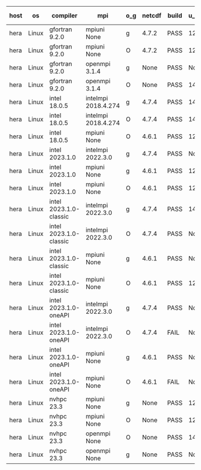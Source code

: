 

| host     | os       | compiler                              | mpi                      | o_g        | netcdf        | build       | u_pass          | u_fail          | s_pass            | s_fail            | e_pass             | e_fail             | nuopc_pass       | nuopc_fail       | artifacts link          |
|----------|----------|---------------------------------------|--------------------------|------------|---------------|-------------|-----------------|-----------------|-------------------|-------------------|--------------------|--------------------|------------------|------------------|-------------------------|
| hera | Linux | gfortran 9.2.0 | mpiuni None  | g | 4.7.2  | PASS | 12423 | 0 | 8 | 0 | 44 | 0 | None | None | <a href="https://github.com/esmf-org/esmf-test-artifacts/tree/cfeb8dda9048faf5b0e313ff58f58075a69ee89d/patch_8.6.1/gfortran/9.2.0/g/mpiuni/None" target="_blank">cfeb8dd</a> | 
| hera | Linux | gfortran 9.2.0 | mpiuni None  | O | 4.7.2  | PASS | 12423 | 0 | 8 | 0 | 44 | 0 | None | None | <a href="https://github.com/esmf-org/esmf-test-artifacts/tree/4f9d3c164465515c541c1f0ec74124121da14d92/patch_8.6.1/gfortran/9.2.0/O/mpiuni/None" target="_blank">4f9d3c1</a> | 
| hera | Linux | gfortran 9.2.0 | openmpi 3.1.4  | g | None  | PASS | None | None | None | None | None | None | None | None | <a href="https://github.com/esmf-org/esmf-test-artifacts/tree/c08d0a95f111159a274917978bcd83beadeee6ec/patch_8.6.1/gfortran/9.2.0/g/openmpi/3.1.4" target="_blank">c08d0a9</a> | 
| hera | Linux | gfortran 9.2.0 | openmpi 3.1.4  | O | None  | PASS | 14091 | 0 | 49 | 0 | 81 | 0 | 47 | 0 | <a href="https://github.com/esmf-org/esmf-test-artifacts/tree/7a36ff4b1f65e1cf769116479f28e8936c9f9f2d/patch_8.6.1/gfortran/9.2.0/O/openmpi/3.1.4" target="_blank">7a36ff4</a> | 
| hera | Linux | intel 18.0.5 | intelmpi 2018.4.274  | g | 4.7.4  | PASS | 14091 | 0 | 49 | 0 | 81 | 0 | 47 | 0 | <a href="https://github.com/esmf-org/esmf-test-artifacts/tree/ab3410a8d437de6fb2c3f104c6e98173e9f7b1db/patch_8.6.1/intel/18.0.5/g/intelmpi/2018.4.274" target="_blank">ab3410a</a> | 
| hera | Linux | intel 18.0.5 | intelmpi 2018.4.274  | O | 4.7.4  | PASS | 14091 | 0 | 49 | 0 | 81 | 0 | 47 | 0 | <a href="https://github.com/esmf-org/esmf-test-artifacts/tree/e916121ca9e9f4d423532ebf219b88d5bbbf3331/patch_8.6.1/intel/18.0.5/O/intelmpi/2018.4.274" target="_blank">e916121</a> | 
| hera | Linux | intel 18.0.5 | mpiuni None  | O | 4.6.1  | PASS | 12423 | 0 | 8 | 0 | 44 | 0 | None | None | <a href="https://github.com/esmf-org/esmf-test-artifacts/tree/a00c0902d1ac25eae10511a6a7e4af7cea20ba5d/patch_8.6.1/intel/18.0.5/O/mpiuni/None" target="_blank">a00c090</a> | 
| hera | Linux | intel 2023.1.0 | intelmpi 2022.3.0  | g | 4.7.4  | PASS | None | None | None | None | None | None | None | None | <a href="https://github.com/esmf-org/esmf-test-artifacts/tree/d7f83731d07aeb340a1710f07f21591d10f7b237/patch_8.6.1/intel/2023.1.0/g/intelmpi/2022.3.0" target="_blank">d7f8373</a> | 
| hera | Linux | intel 2023.1.0 | mpiuni None  | g | 4.6.1  | PASS | 12423 | 0 | 8 | 0 | 44 | 0 | None | None | <a href="https://github.com/esmf-org/esmf-test-artifacts/tree/bdad8781137eba7ec650f9f1d38549f3b871cce5/patch_8.6.1/intel/2023.1.0/g/mpiuni/None" target="_blank">bdad878</a> | 
| hera | Linux | intel 2023.1.0 | mpiuni None  | O | 4.6.1  | PASS | 12423 | 0 | 8 | 0 | 44 | 0 | None | None | <a href="https://github.com/esmf-org/esmf-test-artifacts/tree/4d9e279160403e0a603b146a0e3ed9275375092e/patch_8.6.1/intel/2023.1.0/O/mpiuni/None" target="_blank">4d9e279</a> | 
| hera | Linux | intel 2023.1.0-classic | intelmpi 2022.3.0  | g | 4.7.4  | PASS | 14091 | 0 | 49 | 0 | 81 | 0 | 47 | 0 | <a href="https://github.com/esmf-org/esmf-test-artifacts/tree/28251c7781063babf42831fbf64c90591f8e5b59/patch_8.6.1/intel/2023.1.0-classic/g/intelmpi/2022.3.0" target="_blank">28251c7</a> | 
| hera | Linux | intel 2023.1.0-classic | intelmpi 2022.3.0  | O | 4.7.4  | PASS | None | None | None | None | None | None | None | None | <a href="https://github.com/esmf-org/esmf-test-artifacts/tree/3ccfdea80ad2a313be30652feb63c36f7fa77d5f/patch_8.6.1/intel/2023.1.0-classic/O/intelmpi/2022.3.0" target="_blank">3ccfdea</a> | 
| hera | Linux | intel 2023.1.0-classic | mpiuni None  | g | 4.6.1  | PASS | None | None | None | None | None | None | None | None | <a href="https://github.com/esmf-org/esmf-test-artifacts/tree/763d616f75b9e471c2905f9ef748bfd47595f158/patch_8.6.1/intel/2023.1.0-classic/g/mpiuni/None" target="_blank">763d616</a> | 
| hera | Linux | intel 2023.1.0-classic | mpiuni None  | O | 4.6.1  | PASS | 12423 | 0 | 8 | 0 | 44 | 0 | None | None | <a href="https://github.com/esmf-org/esmf-test-artifacts/tree/d5967a4d59d40ebecfd632141a390ad4d11e95ae/patch_8.6.1/intel/2023.1.0-classic/O/mpiuni/None" target="_blank">d5967a4</a> | 
| hera | Linux | intel 2023.1.0-oneAPI | intelmpi 2022.3.0  | g | 4.7.4  | PASS | None | None | None | None | None | None | None | None | <a href="https://github.com/esmf-org/esmf-test-artifacts/tree/db72a86f68ff0182b602e0c3bebc90eb989f153d/patch_8.6.1/intel/2023.1.0-oneAPI/g/intelmpi/2022.3.0" target="_blank">db72a86</a> | 
| hera | Linux | intel 2023.1.0-oneAPI | intelmpi 2022.3.0  | O | 4.7.4  | FAIL | None | None | None | None | None | None | None | None | <a href="https://github.com/esmf-org/esmf-test-artifacts/tree/759b4a91bc6c46257a5705afdf65bec9eb5ae69b/patch_8.6.1/intel/2023.1.0-oneAPI/O/intelmpi/2022.3.0" target="_blank">759b4a9</a> | 
| hera | Linux | intel 2023.1.0-oneAPI | mpiuni None  | g | 4.6.1  | PASS | None | None | None | None | None | None | None | None | <a href="https://github.com/esmf-org/esmf-test-artifacts/tree/244259cc40ce643d9a34305bfb1e33c10c892d48/patch_8.6.1/intel/2023.1.0-oneAPI/g/mpiuni/None" target="_blank">244259c</a> | 
| hera | Linux | intel 2023.1.0-oneAPI | mpiuni None  | O | 4.6.1  | FAIL | None | None | None | None | None | None | None | None | <a href="https://github.com/esmf-org/esmf-test-artifacts/tree/3f2c8d5794adee229e1fa6c6d5e49c83845811eb/patch_8.6.1/intel/2023.1.0-oneAPI/O/mpiuni/None" target="_blank">3f2c8d5</a> | 
| hera | Linux | nvhpc 23.3 | mpiuni None  | g | None  | PASS | 12423 | 0 | 8 | 0 | 44 | 0 | None | None | <a href="https://github.com/esmf-org/esmf-test-artifacts/tree/52cf3a86d40001e7b838359ec869aad30c01f5ba/patch_8.6.1/nvhpc/23.3/g/mpiuni/None" target="_blank">52cf3a8</a> | 
| hera | Linux | nvhpc 23.3 | mpiuni None  | O | None  | PASS | 12423 | 0 | 8 | 0 | 44 | 0 | None | None | <a href="https://github.com/esmf-org/esmf-test-artifacts/tree/5e8e5acb22fae760f8078884349cf9be27aaff2d/patch_8.6.1/nvhpc/23.3/O/mpiuni/None" target="_blank">5e8e5ac</a> | 
| hera | Linux | nvhpc 23.3 | openmpi None  | O | None  | PASS | 14091 | 0 | 49 | 0 | 81 | 0 | 47 | 0 | <a href="https://github.com/esmf-org/esmf-test-artifacts/tree/4050550054eaa7d314ea6b9f7e456615b8aa57b1/patch_8.6.1/nvhpc/23.3/O/openmpi/None" target="_blank">4050550</a> | 
| hera | Linux | nvhpc 23.3 | openmpi None  | g | None  | PASS | None | None | None | None | None | None | None | None | <a href="https://github.com/esmf-org/esmf-test-artifacts/tree/021054a0640ffd908f8aa994fdb08ff6c3487117/patch_8.6.1/nvhpc/23.3/g/openmpi/None" target="_blank">021054a</a> | 
